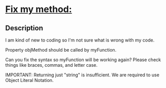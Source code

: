 # [Fix my method:](https://www.codewars.com/kata/558710234f02dcc4a8000005)

## Description

I am kind of new to coding so I'm not sure what is wrong with my code.

Property objMethod should be called by myFunction.

Can you fix the syntax so myFunction will be working again? Please check things like braces, commas, and letter case.

IMPORTANT: Returning just "string" is insufficient. We are required to use Object Literal Notation.
